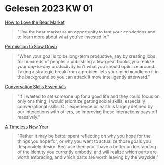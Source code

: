 # Gelesen 2023 KW 01

[How to Love the Bear Market](https://tynan.com/bear/)

> "Use the bear market as an opportunity to test your convictions and to learn more about what you’ve invested in."

[Permission to Slow Down](https://blog.nateliason.com/p/slow)

> "When your goal is to be long-term productive, say by creating jobs for hundreds of people or publishing a few great books, you realize your day-to-day productivity isn’t what you should optimize around. Taking a strategic break from a problem lets your mind noodle on it in the background so you can attack it more intelligently afterward."

[Conversation Skills Essentials](https://tynan.com/letstalk/)

> "If I wanted to set someone up for a good life and they could focus on only one thing, I would prioritize getting social skills, especially conversational skills. Our experience on earth is largely defined by our interactions with others, so improving those interactions pays off massively."

[A Timeless New Year](https://moretothat.com/a-timeless-new-year/)

> "Rather, it may be better spent reflecting on why you hope for the things you hope for, or why you want to actualize those goals you desperately desire.  Because then you’ll have a better understanding of the identity you currently embody, and will realize which parts are worth embracing, and which parts are worth leaving by the wayside."